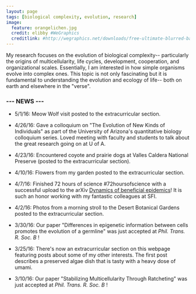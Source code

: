 ```yaml
---
layout: page
tags: [biological complexity, evolution, research]
image:
  feature: orangelichen.jpg
  credit: elibby #WeGraphics
  creditlink: #http://wegraphics.net/downloads/free-ultimate-blurred-background-pack/
---
```


My research focuses on the evolution of biological complexity-- particularly the origins of multicellularity, life cycles, development, cooperation, and organizational scales. Essentially, I am interested in how simple organisms evolve into complex ones. This topic is not only fascinating but it is fundamental to understanding the evolution and ecology of life-- both on earth and elsewhere in the "verse". 

### --- NEWS ---
- 5/1/16: Meow Wolf visit posted to the extracurricular section.

- 4/26/16: Gave a colloquium on "The Evolution of New Kinds of Individuals" as part of the University of Arizona's quantitative biology colloquium series. Loved meeting with faculty and students to talk about the great research going on at U of A.

- 4/23/16: Encountered coyote and prairie dogs at Valles Caldera National Preserve (posted to the extracurricular section).

- 4/10/16: Flowers from my garden posted to the extracurricular section.

- 4/7/16: Finished 72 hours of science  #72hoursofscience with a successful upload to the arXiv [Dynamics of beneficial epidemics](http://arxiv.org/abs/1604.02096)! It is such an honor working with my fantastic colleagues at SFI.

- 4/2/16: Photos from a morning stroll to the Desert Botanical Gardens posted to the extracurricular section.

- 3/30/16: Our paper "Differences in epigenetic information between cells promotes the evolution of a germline" was just accepted at <I> Phil. Trans. R. Soc. B </I>!

- 3/25/16: There's now an extracurricular section on this webpage featuring posts about some of my other interests. The first post describes a preserved algae dish that is tasty with a heavy dose of umami.

- 3/10/16: Our paper "Stabilizing Multicellularity Through Ratcheting" was just accepted at <I> Phil. Trans. R. Soc. B </I>!